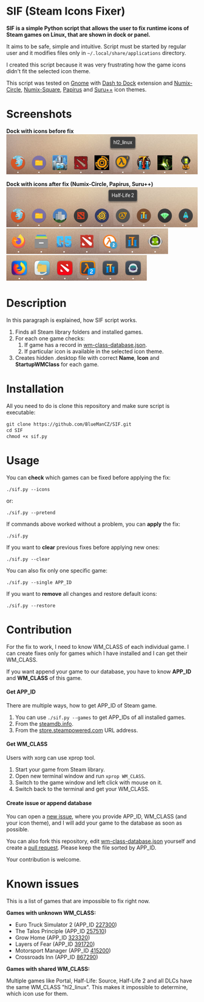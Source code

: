# SIF (Steam Icons Fixer)

**SIF is a simple Python script that allows the user to fix runtime
icons of Steam games on Linux, that are shown in dock or panel.**

It aims to be safe, simple and intuitive. Script must be started by regular
user and it modifies files only in `~/.local/share/applications` directory.

I created this script because it was very frustrating how the game
icons didn't fit the selected icon theme.

This script was tested on [Gnome](https://www.gnome.org/) with
[Dash to Dock](https://micheleg.github.io/dash-to-dock/) extension and
[Numix-Circle](https://github.com/numixproject/numix-icon-theme-circle),
[Numix-Square](https://github.com/numixproject/numix-icon-theme-square),
[Papirus](https://github.com/PapirusDevelopmentTeam/papirus-icon-theme)
and [Suru++](https://github.com/gusbemacbe/suru-plus/) icon themes.

# Screenshots

**Dock with icons before fix**<br>
![Dock with icons before fix](images/default-dock.png)

**Dock with icons after fix (Numix-Circle, Papirus, Suru++)**<br>
![Dock with icons after fix](images/numix-circle-dock.png)
![Dock with icons after fix](images/papirus-dock.png)
![Dock with icons after fix](images/suru-plus-dock.png)

# Description

In this paragraph is explained, how SIF script works.

1. Finds all Steam library folders and installed games.
2. For each one game checks:
    1. If game has a record in [wm-class-database.json](https://github.com/BlueManCZ/SIF/blob/master/wm-class-database.json).
    2. If particular icon is available in the selected icon theme.
3. Creates hidden .desktop file with correct **Name**, **Icon** and **StartupWMClass** for each game.

# Installation

All you need to do is clone this repository and make sure script is executable:
```
git clone https://github.com/BlueManCZ/SIF.git
cd SIF
chmod +x sif.py
```

# Usage

You can **check** which games can be fixed before applying the fix:
```
./sif.py --icons
```
or:
```
./sif.py --pretend
```
If commands above worked without a problem, you can **apply** the fix:
```
./sif.py 
```
If you want to **clear** previous fixes before applying new ones:
```
./sif.py --clear
```
You can also fix only one specific game:
```
./sif.py --single APP_ID
```
If you want to **remove** all changes and restore default icons:
```
./sif.py --restore
```

# Contribution

For the fix to work, I need to know WM_CLASS of each individual game.
I can create fixes only for games which I have installed and I can get
their WM_CLASS.

If you want append your game to our database, you have to know **APP_ID**
and **WM_CLASS** of this game.

#### Get APP_ID

There are multiple ways, how to get APP_ID of Steam game.

1. You can use `./sif.py --games` to get APP_IDs of all installed games.
2. From the [steamdb.info](https://steamdb.info/).
3. From the [store.steampowered.com](https://store.steampowered.com/) URL address.


#### Get WM_CLASS

Users with xorg can use xprop tool.

1. Start your game from Steam library.
2. Open new terminal window and run `xprop WM_CLASS`.
3. Switch to the game window and left click with mouse on it.
4. Switch back to the terminal and get your WM_CLASS.

#### Create issue or append database 

You can open a [new issue](https://github.com/BlueManCZ/SIF/issues), where you provide APP_ID, WM_CLASS (and your icon theme),
and I will add your game to the database as soon as possible.

You can also fork this repository, edit  [wm-class-database.json](https://github.com/BlueManCZ/SIF/blob/master/wm-class-database.json)
yourself and create a [pull request](https://github.com/BlueManCZ/SIF/pulls). Please keep the file sorted by APP_ID.

Your contribution is welcome.

# Known issues

This is a list of games that are impossible to fix right now.

**Games with unknown WM_CLASS:**

- Euro Truck Simulator 2 (APP_ID [227300](https://steamdb.info/app/227300/screenshots/))
- The Talos Principle (APP_ID [257510](https://steamdb.info/app/257510/screenshots/))
- Grow Home (APP_ID [323320](https://steamdb.info/app/323320/screenshots/))
- Layers of Fear (APP_ID [391720](https://steamdb.info/app/391720/screenshots/))
- Motorsport Manager (APP_ID [415200](https://steamdb.info/app/415200/screenshots/))
- Crossroads Inn (APP_ID [867290](https://steamdb.info/app/867290/screenshots/))

**Games with shared WM_CLASS:**

Multiple games like Portal, Half-Life: Source, Half-Life 2 and all DLCs have the same WM_CLASS "hl2_linux".
This makes it impossible to determine, which icon use for them.